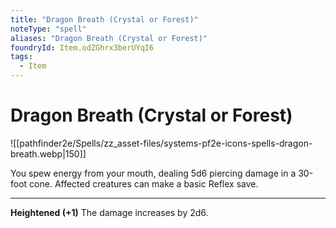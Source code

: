 ```yaml
---
title: "Dragon Breath (Crystal or Forest)"
noteType: "spell"
aliases: "Dragon Breath (Crystal or Forest)"
foundryId: Item.odZGhrx3berUYqI6
tags:
  - Item
---
```


# Dragon Breath (Crystal or Forest)
![[pathfinder2e/Spells/zz_asset-files/systems-pf2e-icons-spells-dragon-breath.webp|150]]

You spew energy from your mouth, dealing 5d6 piercing damage in a 30-foot cone. Affected creatures can make a basic Reflex save.

* * *

**Heightened (+1)** The damage increases by 2d6.
